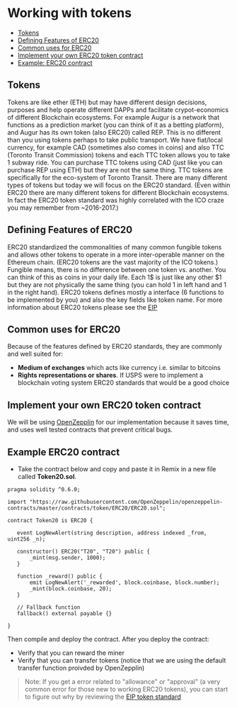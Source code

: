 # Working with tokens

- [Tokens](##Tokens)
- [Defining Features of ERC20](##Defining-Features-of-ERC20)
- [Common uses for ERC20](##Common-uses-for-ERC20)
- [Implement your own ERC20 token contract](##Implement-your-own-ERC20-token-contract)
- [Example: ERC20 contract](##Example-ERC20-contract)

## Tokens

Tokens are like ether (ETH) but may have different design decisions, purposes and help operate different DAPPs and facilitate crypot-economics of different Blockchain ecosystems. For example Augur is a network that functions as a prediction market (you can think of it as a betting platform), and Augur has its own token (also ERC20) called REP. This is no different than you using tokens perhaps to take public transport. We have fiat/local currency, for example CAD (sometimes also comes in coins) and also TTC (Toronto Transit Commission) tokens and each TTC token allows you to take 1 subway ride. You can purchase TTC tokens using CAD (just like you can purchase REP using ETH) but they are not the same thing. TTC tokens are specifically for the eco-system of Toronto Transit.
There are many different types of tokens but today we will focus on the ERC20 standard.
(Even within ERC20 there are many different tokens for different Blockchain ecosystems. In fact the ERC20 token standard was highly correlated with the ICO craze you may remember from ~2016-2017.)

## Defining Features of ERC20

ERC20 standardized the commonalities of many common fungible tokens and allows other tokens to operate in a more inter-operable manner on the Ethereum chain. (ERC20 tokens are the vast majority of the ICO tokens.)
Fungible means,  there is no difference between one token vs. another. You can think of this as coins in your daily life. Each 1$ is just like any other $1 but they are not physically the same thing (you can hold 1 in left hand and 1 in the right hand).
ERC20 tokens defines mostly a interface (6 functions to be implemented by you) and also the key fields like token name.
For more information about ERC20 tokens please see the [EIP](https://eips.ethereum.org/EIPS/eip-20.)

## Common uses for ERC20

Because of the features defined by ERC20 standards, they are commonly and well suited for:

- **Medium of exchanges** which acts like currency i.e. similar to bitcoins
- **Rights representations or shares**. If USPS were to implement a blockchain voting system ERC20 standards that would be a good choice

## Implement your own ERC20 token contract

We will be using [OpenZepplin](https://openzeppelin.com/) for our implementation because it saves time, and uses well tested contracts that prevent critical bugs.

## Example ERC20 contract

- Take the contract below and copy and paste it in Remix in a new file called **Token20.sol**.

```solidity
pragma solidity ^0.6.0;

import "https://raw.githubusercontent.com/OpenZeppelin/openzeppelin-contracts/master/contracts/token/ERC20/ERC20.sol";

contract Token20 is ERC20 {

   event LogNewAlert(string description, address indexed _from, uint256 _n);

   constructor() ERC20("T20", "T20") public {
       _mint(msg.sender, 1000);
   }

   function _reward() public {
       emit LogNewAlert('_rewarded', block.coinbase, block.number);
       _mint(block.coinbase, 20);
   }

   // Fallback function
   fallback() external payable {}

}
```

Then compile and deploy the contract. After you deploy the contract:

- Verify that you can reward the miner
- Verify that you can transfer tokens (notice that we are using the default transfer function proivded by OpenZepplin)

> Note: If you get a error related to "allowance" or "approval" (a very common error for those new to working ERC20 tokens), you can start to figure out why by reviewing the [EIP token standard](https://eips.ethereum.org/EIPS/eip-20)